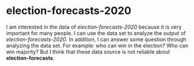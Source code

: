 # election-forecasts-2020
I am interested in the data of *election-forecasts-2020* because it is very important for many people. I can use the data set to analyze the output of *election-forecasts-2020*. In addition, I can answer some question through analyzing the data set. For example: who can win in the election? Who can win majority? But I think that these data source is not reliable about **election-forecasts**.